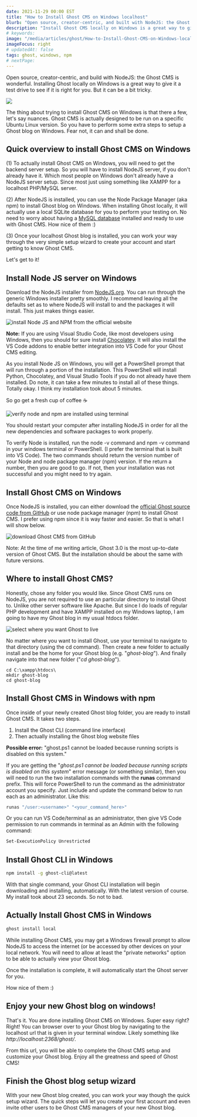```yaml
---
date: 2021-11-29 00:00 EST
title: "How to Install Ghost CMS on Windows localhost"
blurb: "Open source, creator-centric, and built with NodeJS: the Ghost CMS is wonderful."
description: "Install Ghost CMS locally on Windows is a great way to give it a test drive to see if it is right for you."
# keywords:
image: "/media/articles/ghost/How-to-Install-Ghost-CMS-on-Windows-localhost.jpg"
imageFocus: right
# updatedAt: false
tags: ghost, windows, npm
# nextPage:
---
```


Open source, creator-centric, and build with NodeJS: the Ghost CMS is wonderful. Installing Ghost locally on Windows is a great way to give it a test drive to see if it is right for you. But it can be a bit tricky.

![](/media/articles/ghost/How-to-Install-Ghost-CMS-on-Windows-localhost.jpg)

The thing about trying to install Ghost CMS on Windows is that there a few, let's say nuances. Ghost CMS is actually designed to be run on a specific Ubuntu Linux version. So you have to perform some extra steps to setup a Ghost blog on Windows. Fear not, it can and shall be done.

## Quick overview to install Ghost CMS on Windows

(1) To actually install Ghost CMS on Windows, you will need to get the backend server setup. So you will have to install NodeJS server, if you don't already have it. Which most people on Windows don't already have a NodeJS server setup. Since most just using something like XAMPP for a localhost PHP/MySQL server.

(2) After NodeJS is installed, you can use the Node Package Manager (aka npm) to install Ghost blog on Windows. When installing Ghost locally, it will actually use a local SQLite database for you to perform your testing on. No need to worry about having a [MySQL database](/articles/restore-mysql-database-from-backup-with-command-line) installed and ready to use with Ghost CMS. How nice of them :)

(3) Once your localhost Ghost blog is installed, you can work your way through the very simple setup wizard to create your account and start getting to know Ghost CMS.

Let's get to it!

## Install Node JS server on Windows

Download the NodeJS installer from [NodeJS.org](https://NodeJS.org). You can run through the generic Windows installer pretty smoothly. I recommend leaving all the defaults set as to where NodeJS will install to and the packages it will install. This just makes things easier.

![install Node JS and NPM from the official website](/media/articles/ghost/How-to-Install-Ghost-CMS-on-Windows-localhost-install-NodeJS-on-Windows.png)

**Note:** If you are using Visual Studio Code, like most developers using Windows, then you should for sure install [Chocolatey](https://community.chocolatey.org/packages/vscode). It will also install the VS Code addons to enable better integration into VS Code for your Ghost CMS editing.

As you install Node JS on Windows, you will get a PowerShell prompt that will run through a portion of the installation. This PowerShell will install Python, Chocolatey, and Visual Studio Tools if you do not already have them installed. Do note, it can take a few minutes to install all of these things. Totally okay. I think my installation took about 5 minutes.

So go get a fresh cup of coffee ☕

![verify node and npm are installed using terminal](/media/articles/ghost/How-to-Install-Ghost-CMS-on-Windows-localhost-verify-NodeJS-and-npm-are-installed-1.png)

You should restart your computer after installing NodeJS in order for all the new dependencies and software packages to work properly.

To verify Node is installed, run the node -v command and npm -v command in your windows terminal or PowerShell. (I prefer the terminal that is built into VS Code). The two commands should return the version number of your Node and node package manager (npm) version. If the return a number, then you are good to go. If not, then your installation was not successful and you might need to try again.

## Install Ghost CMS on Windows

Once NodeJS is installed, you can either download the [official Ghost source code from GitHub](https://github.com/TryGhost/Ghost) or use node package manager (npm) to install Ghost CMS. I prefer using npm since it is way faster and easier. So that is what I will show below.

![download Ghost CMS from GitHub](/media/articles/ghost/How-to-Install-Ghost-CMS-on-Windows-localhost-download-Ghost-CMS-from-GitHub-1.png)

Note: At the time of me writing article, Ghost 3.0 is the most up-to-date version of Ghost CMS. But the installation should be about the same with future versions.

## Where to install Ghost CMS?

Honestly, chose any folder you would like. Since Ghost CMS runs on NodeJS, you are not required to use an particular directory to install Ghost to. Unlike other server software like Apache. But since I do loads of regular PHP development and have XAMPP installed on my Windows laptop, I am going to have my Ghost blog in my usual htdocs folder.

![select where you want Ghost to live](/media/articles/ghost/Where-to-install-Ghost-CMS-on-Windows-localhost.png)

No matter where you want to install Ghost, use your terminal to navigate to that directory (using the cd command). Then create a new folder to actually install and be the home for your Ghost blog (e.g. "_ghost-blog_"). And finally navigate into that new folder ("_cd ghost-blog_").

```shell
cd C:\xampp\htdocs\
mkdir ghost-blog
cd ghost-blog
```

## Install Ghost CMS in Windows with npm

Once inside of your newly created Ghost blog folder, you are ready to install Ghost CMS. It takes two steps.

1. Install the Ghost CLI (command line interface)
2. Then actually installing the Ghost blog website files

**Possible error:** "ghost.ps1 cannot be loaded because running scripts is disabled on this system."

If you are getting the "_ghost.ps1 cannot be loaded because running scripts is disabled on this system_" error message (or something similar), then you will need to run the two installation commands with the **runas** command prefix. This will force PowerShell to run the command as the administrator account you specify. Just include and update the command below to run each as an administrator. Like this:

```bash
runas "/user:<username>" "<your_command_here>"
```

Or you can run VS Code/terminal as an administrator, then give VS Code permission to run commands in terminal as an Admin with the following command:

```bash
Set-ExecutionPolicy Unrestricted
```

## Install Ghost CLI in Windows

```bash
npm install -g ghost-cli@latest
```

With that single command, your Ghost CLI installation will begin downloading and installing, automatically. With the latest version of course. My install took about 23 seconds. So not to bad.

## Actually Install Ghost CMS in Windows

```bash
ghost install local
```

While installing Ghost CMS, you may get a Windows firewall prompt to allow NodeJS to access the internet (or be accessed by other devices on your local network. You will need to allow at least the "private networks" option to be able to actually view your Ghost blog.

Once the installation is complete, it will automatically start the Ghost server for you.

How nice of them :)

## Enjoy your new Ghost blog on windows!

That's it. You are done installing Ghost CMS on Windows. Super easy right? Right! You can browser over to your Ghost blog by navigating to the localhost url that is given in your terminal window. Likely something like _http://localhost:2368/ghost/_.

From this url, you will be able to complete the Ghost CMS setup and customize your Ghost blog. Enjoy all the greatness and speed of Ghost CMS!

## Finish the Ghost blog setup wizard

With your new Ghost blog created, you can work your way though the quick setup wizard. The quick steps will let you create your first account and even invite other users to be Ghost CMS managers of your new Ghost blog.
